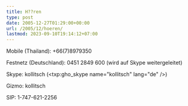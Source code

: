 ```yaml
---
title: H??ren
type: post
date: 2005-12-27T01:29:00+00:00
url: /2005/12/hoeren/
lastmod: 2023-09-10T19:14:12+07:00
---
```

Mobile (Thailand): +66(7)8979350

Festnetz (Deutschland): 0451 2849 600 (wird auf Skype weitergeleitet)

Skype: kollitsch (<txp:gho_skype name="kollitsch" lang="de" />)

Gizmo: kollitsch

SIP: 1-747-621-2256
